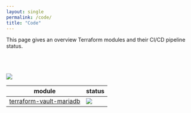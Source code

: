 ```yaml
---
layout: single
permalink: /code/
title: "Code"
---
```


This page gives an overview Terraform modules and their CI/CD pipeline status.  
<br><br><br>

![](https://www.datocms-assets.com/2885/1620155113-brandhcterraformprimaryattributedcolor.svg)

|module|status|
|-|-|
|[terraform-vault-mariadb](https://github.com/repping/terraform-vault-mariadb)|![](https://github.com/repping/terraform-vault-mariadb/actions/workflows/terraform.yml/badge.svg?branch=main)|